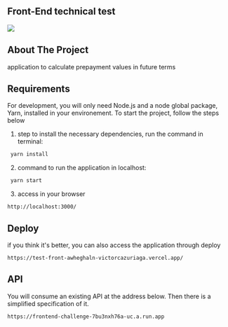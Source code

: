 ## Front-End technical test 

![](https://drive.google.com/file/d/1zzh50y4YPFnSkWPTsb4H8Gv2-ooWYepx/view?usp=share_link)

## About The Project 
application to calculate prepayment values in future terms


## Requirements

For development, you will only need Node.js and a node global package, Yarn, installed in your environement.
To start the project, follow the steps below

1. step to install the necessary dependencies, run the command in terminal:
 ```sh
  yarn install
   ```
   
   
2. command to run the application in localhost:
 ```sh
  yarn start
   ```
3. access in your browser
```
http://localhost:3000/
 ```

## Deploy

if you think it's better, you can also access the application through deploy
 
 ```
https://test-front-awheghaln-victorcazuriaga.vercel.app/
 ```

## API
You will consume an existing API at the address below. Then there is a simplified specification of it.
 ```
https://frontend-challenge-7bu3nxh76a-uc.a.run.app
 ```


